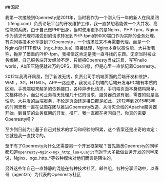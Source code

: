 ##源起

我第一次接触到Openresty是2011年，当时我作为一个刚入行一年的新人在凤凰网（ifeng.com）负责论坛平台的开发维护工作，我一直梦想着能做一个大并发、高性能的系统，由于自己做PHP出身，当时使用更多的是Nginx、PHP-fpm，Nginx作为请求代理将接受到的请求转发到PHP-fpm的9000端口作为实际的业务处理。有次同事技术分享提到了Openresty，一个请求过来不再需要代理，而是一个Nginx的HTTP模块（ngx_http_lua）直接处理，Nginx本身以高性能、大并发著称，抛弃了繁重的PHP-fpm，我相信这肯定是我一直寻找的东西。无奈当时被业务绑架，自己服务端开发经验不足，只能把Openresty当成玩具，写写hello world，Ab压压随便就过万的QPS，聊以自慰，但是心里一直惦记着Openresty。

2012年我离开凤凰，到了新浪无线，负责公司手机端页面的后端开发和维护，WML，3G，HTML5，APP一路走来，我发现手机端的后端开发与PC端有本质的区别，手机端越来越多的依赖接口，各种异步化请求，手机端页面本身结构简单，文档体积小，而公司业务每天处理几十亿的请求，服务器资源有限，需要的就是高性能、大并发的后端服务，不论是页面还是接口都是如此，2012年到2015年3年的时间里我一直在试图在团队推进Openresty改造，从消灭全线的Apache服务器开始，到目前的业务框架的开发，推广，我一直都在拷问自己，你真的需要Openresty吗？

至少到目前为止基于自己对技术的学习和经验的积累，这个答案还是出奇的肯定：它就是我一直找寻的。

至于有了Openresty为什么还需要另一个开发框架呢？首先熟悉Openresty的同学都知道```Openresty=Nginx+ngx_http_lua+Luajit```而对于大多数做业务开发的同学来说，Nginx、ngx_http_*等各种模块对他们而言是陌生的，

另外这些年自己一直静静的混迹在各种技术社区，邮件组，各种分享活动中，以春哥（agentzh）为代表的Openresty社区